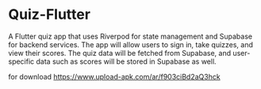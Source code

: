 # Quiz-Flutter
A Flutter quiz app that uses Riverpod for state management and Supabase for backend services. The app will allow users to sign in, take quizzes, and view their scores. The quiz data will be fetched from Supabase, and user-specific data such as scores will be stored in Supabase as well.

for download 
https://www.upload-apk.com/ar/f903ciBd2aQ3hck
